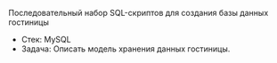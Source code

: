Последовательный набор SQL-скриптов для создания базы данных гостиницы
- Стек: MySQL
- Задача: Описать модель хранения данных гостиницы.
